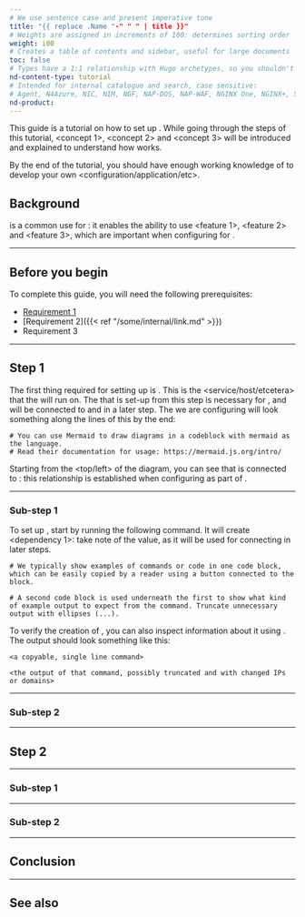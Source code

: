 ```yaml
---
# We use sentence case and present imperative tone
title: "{{ replace .Name "-" " " | title }}"
# Weights are assigned in increments of 100: determines sorting order
weight: i00
# Creates a table of contents and sidebar, useful for large documents
toc: false
# Types have a 1:1 relationship with Hugo archetypes, so you shouldn't need to change this
nd-content-type: tutorial
# Intended for internal catalogue and search, case sensitive:
# Agent, N4Azure, NIC, NIM, NGF, NAP-DOS, NAP-WAF, NGINX One, NGINX+, Solutions, Unit
nd-product:
---
```


[//]: # "These are Markdown comments to guide you through document structure. Remove them as you go, as well as any unnecessary sections."
[//]: # "Use underscores for _italics_, and double asterisks for **bold**."
[//]: # "Backticks are for `monospace`, used sparingly and reserved mostly for executable names - they can cause formatting problems. Avoid them in tables: use italics instead."

[//]: # "Begin each document with a sentence or two explaining what the purpose of the guide is, and what high-level actions to expect. No need to adhere precisely the example text given anywhere in this template."

This guide is a tutorial on how to set up <thing>. While going through the steps of this tutorial, <concept 1>, <concept 2> and <concept 3> will be introduced and explained to understand how <thing> works.

By the end of the tutorial, you should have enough working knowledge of <thing> to develop your own <configuration/application/etc>.

## Background

[//]: # "The largest difference between a tutorial and a how-to document is the scope of detail included. While working on the tutorial, consider what overlap might exist with a concept document."
[//]: # "We want to reduce the amount of context switching a reader has to go through, so it might be beneficial to convert some text content into an include for re-use between a tutorial and a concept document."

<thing> is a common use for <product>: it enables the ability to use <feature 1>, <feature 2> and <feature 3>, which are important when configuring <product> for <use case>.

---

## Before you begin

[//]: # "List everything someone will need installed or configured before it's required. Link directly to installation guides where possible."

To complete this guide, you will need the following prerequisites:

- [Requirement 1](some-external-link)
- [Requirement 2]({{< ref "/some/internal/link.md" >}})
- Requirement 3

[//]: # "Note the style of link for requirement two: keep the markdown extension. Links are resolved from the root of the documentation folder, often /site."

---

## Step 1

[//]: # "The text immediately following a heading in a tutorial should likely explain a concept to build a mental model of what the reader is about to do."
[//]: # "If it's a successive step (One after the first), you might refer to work already done to follow the sequence of operations."

The first thing required for setting up <thing> is <step name>. This is the <service/host/etcetera> that the <thing> will run on. The <component> that is set-up from this step is necessary for <requirement>, and will be connected to <other component> and <third component> in a later step. The <thing> we are configuring will look something along the lines of this by the end:

[//]: # "If it helps, include a diagram of some kind. Ensure your description provides all the context required, however: a diagram is an aid to explain things, not a replacement."

```mermaid
# You can use Mermaid to draw diagrams in a codeblock with mermaid as the language.
# Read their documentation for usage: https://mermaid.js.org/intro/
```

Starting from the <top/left> of the diagram, you can see that <thing> is connected to <other thing>: this relationship is established when configuring <parameter> as part of <file name>.

---

### Sub-step 1

[//]: # "The sub-steps of a tutorial should show the exact steps a reader should take to accomplish an action, and what to expect when doing so."
[//]: # "Though there may be multiple ways to accomplish a task, focus on showing the reader the exact way to do one."
[//]: # "You can mention alternative paths, but do not give unnecessary detail: it detracts from the task at hand."

To set up <component>, start by running the following command. It will create <dependency 1>: take note of the <unique identifier> value, as it will be used for connecting <other component> in later steps.

```shell
# We typically show examples of commands or code in one code block, which can be easily copied by a reader using a button connected to the block.
```
```text
# A second code block is used underneath the first to show what kind of example output to expect from the command. Truncate unnecessary output with ellipses (...).
```

To verify the creation of <component>, you can also inspect information about it using <command>. The output should look something like this:

```shell
<a copyable, single line command>
```
```
<the output of that command, possibly truncated and with changed IPs or domains>
```

---

### Sub-step 2

---

## Step 2

[//]: # "Explain any additional steps required. If the tutorial involves multiple components, each component can have its own step for delineation."

---

### Sub-step 1

---

### Sub-step 2

---

## Conclusion

[//]: # "Summarize everything that the reader will have learned and accomplished by the end of this tutorial."
[//]: # "It should fulfill the promise made by the introductory paragraph at the top of the document."
[//]: # "You may wish to link to another tutorial as the next logical step, but that could also be part of the 'See also' section."

---

## See also

[//]: # "Link to related documents, such as concepts, reference material or similar use cases."

